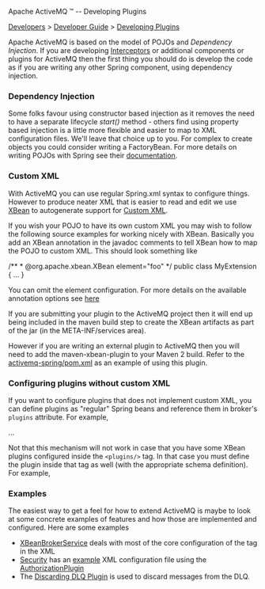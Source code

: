 Apache ActiveMQ ™ -- Developing Plugins 

[Developers](developers.html) > [Developer Guide](developer-guide.html) > [Developing Plugins](developing-plugins.html)


Apache ActiveMQ is based on the model of POJOs and _Dependency Injection_. If you are developing [Interceptors](interceptors.html) or additional components or plugins for ActiveMQ then the first thing you should do is develop the code as if you are writing any other Spring component, using dependency injection.

### Dependency Injection

Some folks favour using constructor based injection as it removes the need to have a separate lifecycle _start()_ method - others find using property based injection is a little more flexible and easier to map to XML configuration files. We'll leave that choice up to you. For complex to create objects you could consider writing a FactoryBean. For more details on writing POJOs with Spring see their [documentation](http://www.springframework.org/documentation).

### Custom XML

With ActiveMQ you can use regular Spring.xml syntax to configure things. However to produce neater XML that is easier to read and edit we use [XBean](http://geronimo.apache.org/xbean/) to autogenerate support for [Custom XML](http://geronimo.apache.org/xbean/custom-xml.html).

If you wish your POJO to have its own custom XML you may wish to follow the following source examples for working nicely with XBean. Basically you add an XBean annotation in the javadoc comments to tell XBean how to map the POJO to custom XML. This should look something like

/\*\*
 \* @org.apache.xbean.XBean element="foo"
 */
public class MyExtension {
...
}

You can omit the element configuration. For more details on the available annotation options see [here](http://geronimo.apache.org/xbean/xbean-ant-task.html)

If you are submitting your plugin to the ActiveMQ project then it will end up being included in the maven build step to create the XBean artifacts as part of the jar (in the META-INF/services area).

However if you are writing an external plugin to ActiveMQ then you will need to add the maven-xbean-plugin to your Maven 2 build. Refer to the [activemq-spring/pom.xml](http://svn.apache.org/repos/asf/incubator/activemq/trunk/activemq-spring/pom.xml) as an example of using this plugin.

### Configuring plugins without custom XML

If you want to configure plugins that does not implement custom XML, you can define plugins as "regular" Spring beans and reference them in broker's `plugins` attribute. For example,

<broker useJmx="true" xmlns="http://activemq.apache.org/schema/core" plugins="#loggingPlugin">
 ...
</broker>

<bean id="loggingPlugin" 
      class="org.apache.activemq.broker.util.LoggingBrokerPlugin"
/>

Not that this mechanism will not work in case that you have some XBean plugins configured inside the `<plugins/>` tag. In that case you must define the plugin inside that tag as well (with the appropriate schema definition). For example,

<plugins>
    <simpleAuthenticationPlugin>
      <users>
        <authenticationUser username="system" password="manager"
          groups="users,admins"/>
        <authenticationUser username="user" password="password"
          groups="users"/>
        <authenticationUser username="guest" password="password" groups="guests"/>
      </users>
    </simpleAuthenticationPlugin>  
    <bean xmlns="http://www.springframework.org/schema/beans" 
          id="loggingPlugin" 
          class="org.apache.activemq.broker.util.LoggingBrokerPlugin"
    />
</plugins>  

### Examples

The easiest way to get a feel for how to extend ActiveMQ is maybe to look at some concrete examples of features and how those are implemented and configured. Here are some examples

*   [XBeanBrokerService](http://svn.apache.org/repos/asf/activemq/trunk/activemq-spring/src/main/java/org/apache/activemq/xbean/XBeanBrokerService.java) deals with most of the core configuration of the <broker> tag in the XML
*   [Security](security.html) has an [example](http://svn.apache.org/repos/asf/activemq/trunk/activemq-unit-tests/src/test/resources/org/apache/activemq/security/jaas-broker.xml) XML configuration file using the [AuthorizationPlugin](http://svn.apache.org/repos/asf/activemq/trunk/activemq-broker/src/main/java/org/apache/activemq/security/AuthorizationPlugin.java)
*   The [Discarding DLQ Plugin](message-redelivery-and-dlq-handling.html) is used to discard messages from the DLQ.

